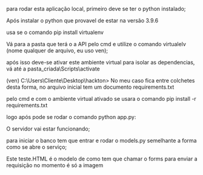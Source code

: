 para rodar esta aplicação local, primeiro deve se ter o python instalado;

Após instalar o python que provavel de estar na versão 3.9.6

usa se o comando pip install virtualenv

Vá para a pasta que terá o a API pelo cmd e utilize o comando virtualelv (nome qualquer de arquivo, eu uso ven);

após isso deve-se ativar este ambiente virtual para isolar as dependencias, vá até a pasta_criada\Scripts\activate

(ven) C:\Users\Cliente\Desktop\hackton> 
No meu caso fica entre colchetes desta forma, no arquivo inicial tem um documento requirements.txt

pelo cmd e com o ambiente virtual ativado se usara o comando pip install -r requirements.txt

logo após pode se rodar o comando python app.py:

O servidor vai estar funcionando;

para iniciar o banco tem que entrar e rodar o models.py semelhante a forma como se abre o serviço;

Este teste.HTML é o modelo de como tem que chamar o forms para enviar a requisição no momento é só a imagem
